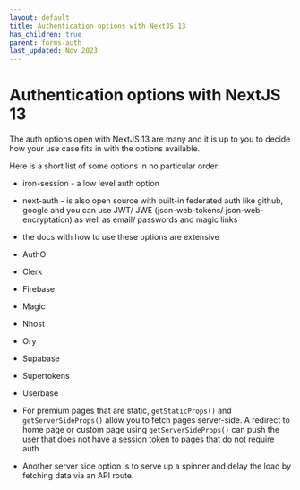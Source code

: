 ```yaml
---
layout: default
title: Authentication options with NextJS 13
has_children: true
parent: forms-auth
last_updated: Nov 2023
---
```


# Authentication options with NextJS 13

The auth options open with NextJS 13 are many and it is up to you to decide how your use case fits in with the options available.

Here is a short list of some options in no particular order:

- iron-session - a low level auth option
- next-auth - is also open source with built-in federated auth like github, google and you can use JWT/ JWE (json-web-tokens/ json-web-encryptation) as well as email/ passwords and magic links
- the docs with how to use these options are extensive
- AuthO
- Clerk
- Firebase
- Magic
- Nhost
- Ory
- Supabase
- Supertokens
- Userbase

- For premium pages that are static, `getStaticProps()` and `getServerSideProps()` allow you to fetch pages server-side. A redirect to home page or custom page using `getServerSideProps()` can push the user that does not have a session token to pages that do not require auth
- Another server side option is to serve up a spinner and delay the load by fetching data via an API route.